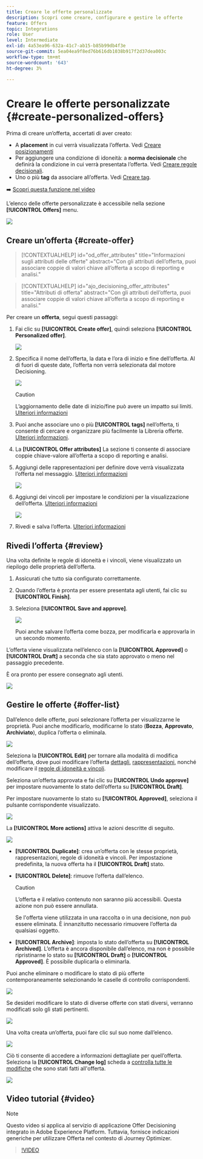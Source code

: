 ```yaml
---
title: Creare le offerte personalizzate
description: Scopri come creare, configurare e gestire le offerte
feature: Offers
topic: Integrations
role: User
level: Intermediate
exl-id: 4a53ea96-632a-41c7-ab15-b85b99db4f3e
source-git-commit: 5ea04ea9f8ed76b616db1038b917f2d37dea003c
workflow-type: tm+mt
source-wordcount: '643'
ht-degree: 3%

---
```


# Creare le offerte personalizzate {#create-personalized-offers}

Prima di creare un’offerta, accertati di aver creato:

* A **placement** in cui verrà visualizzata l’offerta. Vedi [Creare posizionamenti](../offer-library/creating-placements.md)
* Per aggiungere una condizione di idoneità: a **norma decisionale** che definirà la condizione in cui verrà presentata l’offerta. Vedi [Creare regole decisionali](../offer-library/creating-decision-rules.md).
* Uno o più **tag** da associare all’offerta. Vedi [Creare tag](../offer-library/creating-tags.md).

➡️ [Scopri questa funzione nel video](#video)

L’elenco delle offerte personalizzate è accessibile nella sezione **[!UICONTROL Offers]** menu.

![](../assets/offers_list.png)

## Creare un’offerta {#create-offer}

>[!CONTEXTUALHELP]
>id="od_offer_attributes"
>title="Informazioni sugli attributi delle offerte"
>abstract="Con gli attributi dell’offerta, puoi associare coppie di valori chiave all’offerta a scopo di reporting e analisi."

>[!CONTEXTUALHELP]
>id="ajo_decisioning_offer_attributes"
>title="Attributi di offerta"
>abstract="Con gli attributi dell’offerta, puoi associare coppie di valori chiave all’offerta a scopo di reporting e analisi."

Per creare un **offerta**, segui questi passaggi:

1. Fai clic su **[!UICONTROL Create offer]**, quindi seleziona **[!UICONTROL Personalized offer]**.

   ![](../assets/create_offer.png)

1. Specifica il nome dell’offerta, la data e l’ora di inizio e fine dell’offerta. Al di fuori di queste date, l’offerta non verrà selezionata dal motore Decisioning.

   ![](../assets/offer_details.png)

   >[!CAUTION]
   >
   >L’aggiornamento delle date di inizio/fine può avere un impatto sui limiti. [Ulteriori informazioni](add-constraints.md#capping-change-date)

1. Puoi anche associare uno o più **[!UICONTROL tags]** nell’offerta, ti consente di cercare e organizzare più facilmente la Libreria offerte. [Ulteriori informazioni](creating-tags.md).

1. La **[!UICONTROL Offer attributes]** La sezione ti consente di associare coppie chiave-valore all’offerta a scopo di reporting e analisi.

1. Aggiungi delle rappresentazioni per definire dove verrà visualizzata l’offerta nel messaggio. [Ulteriori informazioni](add-representations.md)

   ![](../assets/channel-placement.png)

1. Aggiungi dei vincoli per impostare le condizioni per la visualizzazione dell’offerta. [Ulteriori informazioni](add-constraints.md)

   ![](../assets/offer-constraints-example.png)

1. Rivedi e salva l’offerta. [Ulteriori informazioni](#review)

## Rivedi l’offerta {#review}

Una volta definite le regole di idoneità e i vincoli, viene visualizzato un riepilogo delle proprietà dell’offerta.

1. Assicurati che tutto sia configurato correttamente.

1. Quando l’offerta è pronta per essere presentata agli utenti, fai clic su **[!UICONTROL Finish]**.

1. Seleziona **[!UICONTROL Save and approve]**.

   ![](../assets/offer_review.png)

   Puoi anche salvare l’offerta come bozza, per modificarla e approvarla in un secondo momento.

L’offerta viene visualizzata nell’elenco con la **[!UICONTROL Approved]** o **[!UICONTROL Draft]** a seconda che sia stato approvato o meno nel passaggio precedente.

È ora pronto per essere consegnato agli utenti.

![](../assets/offer_created.png)

## Gestire le offerte {#offer-list}

Dall’elenco delle offerte, puoi selezionare l’offerta per visualizzarne le proprietà. Puoi anche modificarlo, modificarne lo stato (**Bozza**, **Approvato**, **Archiviato**), duplica l’offerta o eliminala.

![](../assets/offer_created.png)

Seleziona la **[!UICONTROL Edit]** per tornare alla modalità di modifica dell’offerta, dove puoi modificare l’offerta [dettagli](#create-offer), [rappresentazioni](#representations), nonché modificare il [regole di idoneità e vincoli](#eligibility).

Seleziona un’offerta approvata e fai clic su **[!UICONTROL Undo approve]** per impostare nuovamente lo stato dell’offerta su **[!UICONTROL Draft]**.

Per impostare nuovamente lo stato su **[!UICONTROL Approved]**, seleziona il pulsante corrispondente visualizzato.

![](../assets/offer_approve.png)

La **[!UICONTROL More actions]** attiva le azioni descritte di seguito.

![](../assets/offer_more-actions.png)

* **[!UICONTROL Duplicate]**: crea un’offerta con le stesse proprietà, rappresentazioni, regole di idoneità e vincoli. Per impostazione predefinita, la nuova offerta ha il **[!UICONTROL Draft]** stato.
* **[!UICONTROL Delete]**: rimuove l’offerta dall’elenco.

   >[!CAUTION]
   >
   >L’offerta e il relativo contenuto non saranno più accessibili. Questa azione non può essere annullata.
   >
   >Se l&#39;offerta viene utilizzata in una raccolta o in una decisione, non può essere eliminata. È innanzitutto necessario rimuovere l’offerta da qualsiasi oggetto.

* **[!UICONTROL Archive]**: imposta lo stato dell’offerta su **[!UICONTROL Archived]**. L’offerta è ancora disponibile dall’elenco, ma non è possibile ripristinarne lo stato su **[!UICONTROL Draft]** o **[!UICONTROL Approved]**. È possibile duplicarla o eliminarla.

Puoi anche eliminare o modificare lo stato di più offerte contemporaneamente selezionando le caselle di controllo corrispondenti.

![](../assets/offer_multiple-selection.png)

Se desideri modificare lo stato di diverse offerte con stati diversi, verranno modificati solo gli stati pertinenti.

![](../assets/offer_change-status.png)

Una volta creata un’offerta, puoi fare clic sul suo nome dall’elenco.

![](../assets/offer_click-name.png)

Ciò ti consente di accedere a informazioni dettagliate per quell’offerta. Seleziona la **[!UICONTROL Change log]** scheda a [controlla tutte le modifiche](../get-started/user-interface.md#monitoring-changes) che sono stati fatti all&#39;offerta.

![](../assets/offer_information.png)

## Video tutorial {#video}

>[!NOTE]
>
>Questo video si applica al servizio di applicazione Offer Decisioning integrato in Adobe Experience Platform. Tuttavia, fornisce indicazioni generiche per utilizzare Offerta nel contesto di Journey Optimizer.

>[!VIDEO](https://video.tv.adobe.com/v/329375?quality=12)
